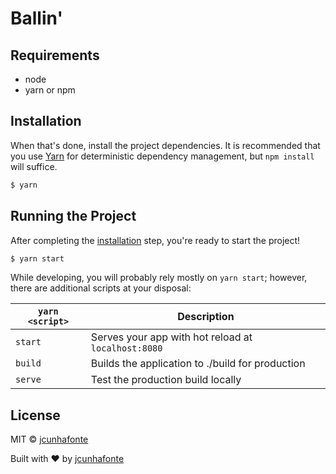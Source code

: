 # Ballin'

## Requirements
* node
* yarn or npm

## Installation

When that's done, install the project dependencies. It is recommended that you use [Yarn](https://yarnpkg.com/) for deterministic dependency management, but `npm install` will suffice.

```bash
$ yarn
```

## Running the Project

After completing the [installation](#installation) step, you're ready to start the project!

```bash
$ yarn start
```

While developing, you will probably rely mostly on `yarn start`; however, there are additional scripts at your disposal:

|`yarn <script>`    |Description|
|-------------------|-----------|
|`start`            |Serves your app with hot reload at `localhost:8080`|
|`build`            |Builds the application to ./build for production|
|`serve`            |Test the production build locally|

## License

MIT © [jcunhafonte](mailto:jose.fonte@pt.bosch.com)

Built with :heart: by [jcunhafonte](https://jcunhafonte.com)

